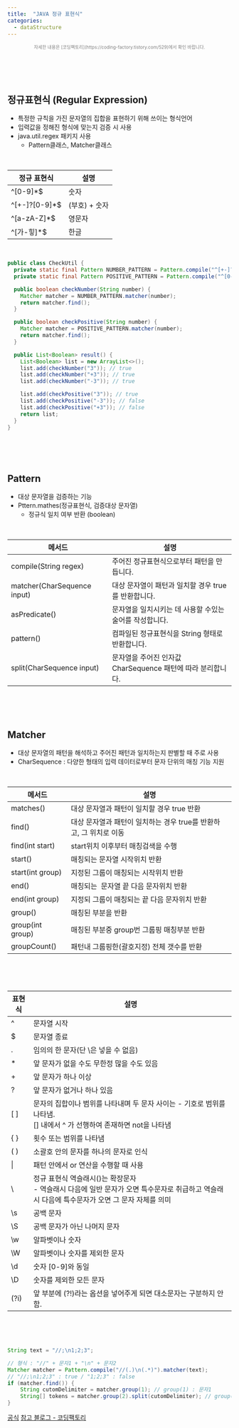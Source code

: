 ```yaml
---
title:  "JAVA 정규 표현식"
categories:
  - dataStructure
---
```


<p style="color:gray; font-size:10px; text-align:center;"> 자세한 내용은 [코딩팩토리](https://coding-factory.tistory.com/529)에서 확인 바랍니다. </p>

<br/><br/><br/>




## 정규표현식 (Regular Expression)
- 특정한 규칙을 가진 문자열의 집합을 표현하기 위해 쓰이는 형식언어
- 입력값을 정해진 형식에 맞는지 검증 시 사용
- java.util.regex 패키지 사용
  - Pattern클래스, Matcher클래스
<br/>

| 정규 표현식        | 설명        |
|---------------|-----------|
| ^[0-9]*$      | 숫자        |
| ^[+-]?[0-9]*$ | (부호) + 숫자 |
| ^[a-zA-Z]*$   | 영문자       |
| ^[가-힣]*$      | 한글        |

<br/>

```java
public class CheckUtil {
  private static final Pattern NUMBER_PATTERN = Pattern.compile("^[+-]?[0-9]*$");
  private static final Pattern POSITIVE_PATTERN = Pattern.compile("^[0-9]*$");

  public boolean checkNumber(String number) {
    Matcher matcher = NUMBER_PATTERN.matcher(number);
    return matcher.find();
  }

  public boolean checkPositive(String number) {
    Matcher matcher = POSITIVE_PATTERN.matcher(number);
    return matcher.find();
  }

  public List<Boolean> result() {
    List<Boolean> list = new ArrayList<>();
    list.add(checkNumber("3")); // true
    list.add(checkNumber("+3")); // true
    list.add(checkNumber("-3")); // true

    list.add(checkPositive("3")); // true
    list.add(checkPositive("-3")); // false
    list.add(checkPositive("+3")); // false
    return list;
  }
}
```

<br/><br/><br/>





## Pattern
- 대상 문자열을 검증하는 기능
- Pttern.mathes(정규표현식, 검증대상 문자열)
  - 정규식 일치 여부 반환 (boolean)
<br/>

| 메서드                         | 설명                                      |
|-----------------------------|-----------------------------------------|
| compile(String regex)       | 주어진 정규표현식으로부터 패턴을 만듭니다.                 |
| matcher(CharSequence input) | 대상 문자열이 패턴과 일치할 경우 true를 반환합니다.         |
| asPredicate()               | 문자열을 일치시키는 데 사용할 수있는 술어를 작성합니다.         |
| pattern()                   | 컴파일된 정규표현식을 String 형태로 반환합니다.           |
| split(CharSequence input)   | 문자열을 주어진 인자값 CharSequence 패턴에 따라 분리합니다. |

<br/><br/><br/>




## Matcher
- 대상 문자열의 패턴을 해석하고 주어진 패턴과 일치하는지 판별할 때 주로 사용
- CharSequence : 다양한 형태의 입력 데이터로부터 문자 단위의 매칭 기능 지원
<br/>

| 메서드              | 설명                                           |
|------------------|----------------------------------------------|
| matches()        | 대상 문자열과 패턴이 일치할 경우 true 반환               |
| find()           | 대상 문자열과 패턴이 일치하는 경우 true를 반환하고, 그 위치로 이동 |
| find(int start)  | start위치 이후부터 매칭검색을 수행                    |
| start()          | 매칭되는 문자열 시작위치 반환                         |
| start(int group) | 지정된 그룹이 매칭되는 시작위치 반환                     |
| end()            | 매칭되는  문자열 끝 다음 문자위치 반환                   |
| end(int group)   | 지정되 그룹이 매칭되는 끝 다음 문자위치 반환                |
| group()          | 매칭된 부분을 반환                               |
| group(int group) | 매칭된 부분중 group번 그룹핑 매칭부분 반환             |
| groupCount()     | 패턴내 그룹핑한(괄호지정) 전체 갯수를 반환                 |

<br/><br/><br/>





| 표현식  | 설명                                                                                      |
|------|-----------------------------------------------------------------------------------------|
| ^    | 문자열 시작                                                                                  |
| $    | 문자열 종료                                                                                  |
| .    | 임의의 한 문자(단 \은 넣을 수 없음)                                                                  |
| *    | 앞 문자가 없을 수도 무한정 많을 수도 있음                                                                |
| +    | 앞 문자가 하나 이상                                                                             |
| ?    | 앞 문자가 없거나 하나 있음                                                                         |
| [ ]  | 문자의 집합이나 범위를 나타내며 두 문자 사이는 - 기호로 범위를 나타냄. <br/>[] 내에서 ^ 가 선행하여 존재하면 not을 나타냄        |
| { }  | 횟수 또는 범위를 나타냄                                                                        |
| ( )  | 소괄호 안의 문자를 하나의 문자로 인식                                                                   |
| \\|    | 패턴 안에서 or 연산을 수행할 때 사용                                                                  |
| \    | 정규 표현식 역슬래시(\)는 확장문자 <br/>- 역슬래시 다음에 일반 문자가 오면 특수문자로 취급하고 역슬래시 다음에 특수문자가 오면 그 문자 자체를 의미 |
| \s   | 공백 문자                                                                                   |
| \S   | 공백 문자가 아닌 나머지 문자                                                                        |
| \w   | 알파벳이나 숫자                                                                                |
| \W   | 알파벳이나 숫자를 제외한 문자                                                                        |
| \d   | 숫자 [0-9]와 동일                                                                            |
| \D   | 숫자를 제외한 모든 문자                                                                           |
| (?i) | 앞 부분에 (?!)라는 옵션을 넣어주게 되면 대소문자는 구분하지 안함.                                               |

<br/><br/><br/>




```java
String text = "//;\n1;2;3";

// 형식 : "//" + 문자1 + "\n" + 문자2
Matcher matcher = Pattern.compile("//(.)\n(.*)").matcher(text);
// "//;\n1;2;3" : true / "1;2;3" : false
if (matcher.find()) {
    String cutomDelimiter = matcher.group(1); // group(1) : 문자1
    String[] tokens = matcher.group(2).split(cutomDelimiter); // group(2) : 문자 
}
```




[공식](https://docs.oracle.com/en/java/javase/11/docs/api/java.base/java/util/regex/Matcher.html)
[참고 블로그 - 코딩팩토리](https://coding-factory.tistory.com/529)